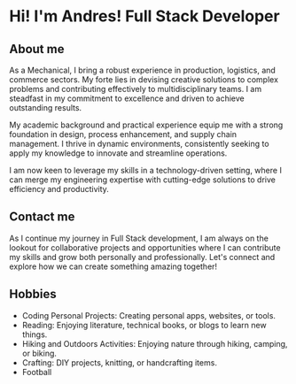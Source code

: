 # Hi! I'm Andres! Full Stack Developer

## About me

As a Mechanical, I bring a robust experience in production, logistics, and commerce sectors. My forte lies in devising creative solutions to complex problems and contributing effectively to multidisciplinary teams. I am steadfast in my commitment to excellence and driven to achieve outstanding results.

My academic background and practical experience equip me with a strong foundation in design, process enhancement, and supply chain management. I thrive in dynamic environments, consistently seeking to apply my knowledge to innovate and streamline operations.

I am now keen to leverage my skills in a technology-driven setting, where I can merge my engineering expertise with cutting-edge solutions to drive efficiency and productivity.

## Contact me 

As I continue my journey in Full Stack development, I am always on the lookout for collaborative projects and opportunities where I can contribute my skills and grow both personally and professionally. Let's connect and explore how we can create something amazing together!

## Hobbies

- Coding Personal Projects: Creating personal apps, websites, or tools.
- Reading: Enjoying literature, technical books, or blogs to learn new things.
- Hiking and Outdoors Activities: Enjoying nature through hiking, camping, or biking.
- Crafting: DIY projects, knitting, or handcrafting items.
- Football
